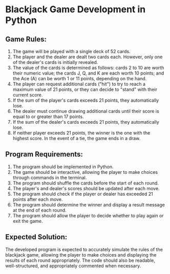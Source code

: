 # Blackjack Game Development in Python

## Game Rules:

1. The game will be played with a single deck of 52 cards.
2. The player and the dealer are dealt two cards each. However, only one of the dealer's cards is initially revealed.
3. The value of the cards is determined as follows: cards 2 to 10 are worth their numeric value; the cards J, Q, and K are each worth 10 points; and the Ace (A) can be worth 1 or 11 points, depending on the hand.
4. The player can request additional cards ("hit") to try to reach a maximum value of 21 points, or they can decide to "stand" with their current score.
5. If the sum of the player's cards exceeds 21 points, they automatically lose.
6. The dealer must continue drawing additional cards until their score is equal to or greater than 17 points.
7. If the sum of the dealer's cards exceeds 21 points, they automatically lose.
8. If neither player exceeds 21 points, the winner is the one with the highest score. In the event of a tie, the game ends in a draw.

## Program Requirements:

1. The program should be implemented in Python.
2. The game should be interactive, allowing the player to make choices through commands in the terminal.
3. The program should shuffle the cards before the start of each round.
4. The player's and dealer's scores should be updated after each move.
5. The program should check if the player or dealer has exceeded 21 points after each move.
6. The program should determine the winner and display a result message at the end of each round.
7. The program should allow the player to decide whether to play again or exit the game.

## Expected Solution:

The developed program is expected to accurately simulate the rules of the blackjack game, allowing the player to make choices and displaying the results of each round appropriately. The code should also be readable, well-structured, and appropriately commented when necessary.